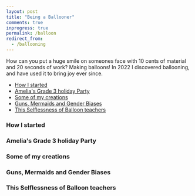 ```yaml
---
layout: post
title: "Being a Ballooner"
comments: true
inprogress: true
permalink: /balloon
redirect_from:
  - /ballooning
---
```


How can you put a huge smile on someones face with 10 cents of material and  20 seconds of work? Making balloons! In 2022 I discovered ballooning, and have used it to bring joy ever since.

<!-- prettier-ignore-start -->
<!-- vim-markdown-toc GFM -->

- [How I started](#how-i-started)
- [Amelia's Grade 3 holiday Party](#amelias-grade-3-holiday-party)
- [Some of my creations](#some-of-my-creations)
- [Guns, Mermaids and Gender Biases](#guns-mermaids-and-gender-biases)
- [This Selflessness of Balloon teachers](#this-selflessness-of-balloon-teachers)

<!-- vim-markdown-toc -->
<!-- prettier-ignore-end -->


### How I started

### Amelia's Grade 3 holiday Party

### Some of my creations

### Guns, Mermaids and Gender Biases


### This Selflessness of Balloon teachers

